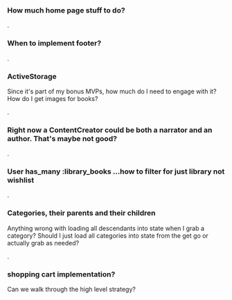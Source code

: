 
### How much home page stuff to do?

.

### When to implement footer?

.

### ActiveStorage
Since it's part of my bonus MVPs, how much do I need to engage with it?
How do I get images for books?

.

### Right now a ContentCreator could be both a narrator and an author.  That's maybe not good?

.

### User has_many :library_books ...how to filter for just library not wishlist

.

### Categories, their parents and their children
Anything wrong with loading all descendants into state when I grab a category?
Should I just load all categories into state from the get go or actually grab as needed?

.

### shopping cart implementation?
Can we walk through the high level strategy?